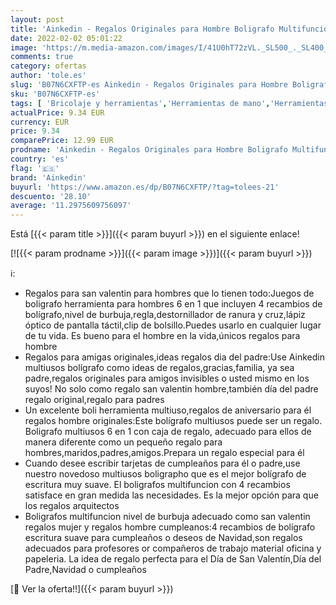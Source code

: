 ```yaml
---
layout: post
title: 'Ainkedin - Regalos Originales para Hombre Boligrafo Multifuncion Regalos Amigo Invisible Divertidos Regalos San Valentin Hombre Dia Del Padre Regalos Originales Boli Multiusos Regalos Originales para Mujer'
date: 2022-02-02 05:01:22
image: 'https://m.media-amazon.com/images/I/41U0hT72zVL._SL500_._SL400_.jpg'
comments: true
category: ofertas
author: 'tole.es'
slug: 'B07N6CXFTP-es Ainkedin - Regalos Originales para Hombre Boligrafo...'
sku: 'B07N6CXFTP-es'
tags: [ 'Bricolaje y herramientas','Herramientas de mano','Herramientas manuales y eléctricas','Herramientas multiusos y accesorios','Navajas suizas y multiherramientas','ainkedin','boligrafo', ]
actualPrice: 9.34 EUR
currency: EUR
price: 9.34
comparePrice: 12.99 EUR
prodname: 'Ainkedin - Regalos Originales para Hombre Boligrafo Multifuncion Regalos Amigo Invisible Divertidos Regalos San Valentin Hombre Dia Del Padre Regalos Originales Boli Multiusos Regalos Originales para Mujer'
country: 'es'
flag: '🇪🇸'
brand: 'Ainkedin'
buyurl: 'https://www.amazon.es/dp/B07N6CXFTP/?tag=tolees-21'
descuento: '28.10'
average: '11.2975609756097'
---
```


Está [{{< param title >}}]({{< param buyurl >}}) en el siguiente enlace!

[![{{< param prodname >}}]({{< param image >}})]({{< param buyurl >}})

ℹ️:

- Regalos para san valentin para hombres que lo tienen todo:Juegos de boligrafo herramienta para hombres 6 en 1 que incluyen 4 recambios de bolígrafo,nivel de burbuja,regla,destornillador de ranura y cruz,lápiz óptico de pantalla táctil,clip de bolsillo.Puedes usarlo en cualquier lugar de tu vida. Es bueno para el hombre en la vida,únicos regalos para hombre
- Regalos para amigas originales,ideas regalos dia del padre:Use Ainkedin multiusos bolígrafo como ideas de regalos,gracias,familia, ya sea padre,regalos originales para amigos invisibles o usted mismo en los suyos! No solo como regalo san valentin hombre,también día del padre regalo original,regalo para padres
- Un excelente boli herramienta multiuso,regalos de aniversario para él regalos hombre originales:Este bolígrafo multiusos puede ser un regalo. Boligrafo multiusos 6 en 1 con caja de regalo, adecuado para ellos de manera diferente como un pequeño regalo para hombres,maridos,padres,amigos.Prepara un regalo especial para él
- Cuando desee escribir tarjetas de cumpleaños para él o padre,use nuestro novedoso multiusos boligrapho que es el mejor bolígrafo de escritura muy suave. El boligrafos multifuncion con 4 recambios satisface en gran medida las necesidades. Es la mejor opción para que los regalos arquitectos
- Boligrafos multifuncion nivel de burbuja adecuado como san valentin regalos mujer y regalos hombre cumpleanos:4 recambios de bolígrafo escritura suave para cumpleaños o deseos de Navidad,son regalos adecuados para profesores or compañeros de trabajo material oficina y papeleria. La idea de regalo perfecta para el Día de San Valentín,Día del Padre,Navidad o cumpleaños

[🛒 Ver la oferta!!]({{< param buyurl >}})
